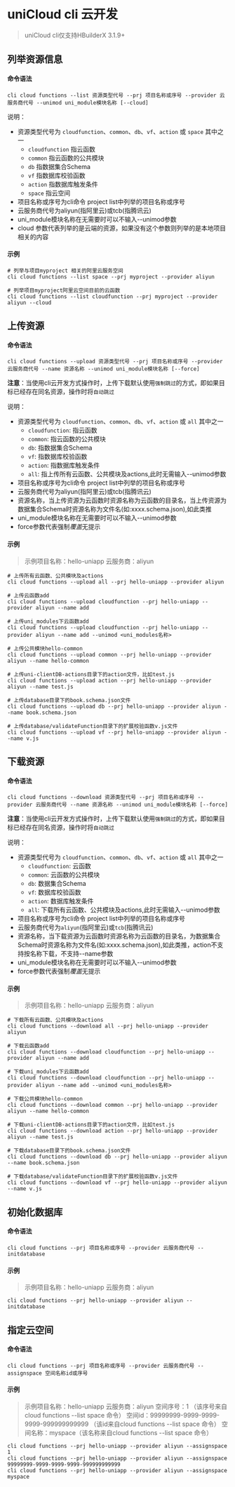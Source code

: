 # uniCloud cli 云开发

> uniCloud cli仅支持HBuilderX 3.1.9+

## 列举资源信息

#### 命令语法

```shell
cli cloud functions --list 资源类型代号 --prj 项目名称或序号 --provider 云服务商代号 --unimod uni_module模块名称 [--cloud]
```

说明：

- 资源类型代号为 `cloudfunction`、`common`、`db`、`vf`、`action` 或 `space` 其中之一
	- `cloudfunction` 指云函数
	- `common` 指云函数的公共模块
	- `db` 指数据集合Schema
	- `vf` 指数据库校验函数
	- `action` 指数据库触发条件
	- `space` 指云空间
- 项目名称或序号为cli命令 project list中列举的项目名称或序号
- 云服务商代号为aliyun(指阿里云)或tcb(指腾讯云)
- uni_module模块名称在无需要时可以不输入--unimod参数
- cloud 参数代表列举的是云端的资源，如果没有这个参数则列举的是本地项目相关的内容

#### 示例

```shell
# 列举与项目myproject 相关的阿里云服务空间
cli cloud functions --list space --prj myproject --provider aliyun

# 列举项目myproject阿里云空间目前的云函数
cli cloud functions --list cloudfunction --prj myproject --provider aliyun --cloud 
```

## 上传资源

#### 命令语法

```shell
cli cloud functions --upload 资源类型代号 --prj 项目名称或序号 --provider 云服务商代号 --name 资源名称 --unimod uni_module模块名称 [--force]
```

**注意**：当使用cli云开发方式操作时，上传下载默认使用`强制跳过`的方式，即如果目标已经存在同名资源，操作时将`自动跳过`

说明：

- 资源类型代号为 `cloudfunction`、`common`、`db`、`vf`、`action` 或 `all` 其中之一
	- `cloudfunction`: 指云函数
	- `common`: 指云函数的公共模块
	- `db`: 指数据集合Schema
	- `vf`: 指数据库校验函数
	- `action`:  指数据库触发条件
	- `all`: 指上传所有云函数、公共模块及actions,此时无需输入--unimod参数
- 项目名称或序号为cli命令 project list中列举的项目名称或序号
- 云服务商代号为aliyun(指阿里云)或tcb(指腾讯云)
- 资源名称，当上传资源为云函数时资源名称为云函数的目录名，当上传资源为数据集合Schema时资源名称为文件名(如:xxxx.schema.json),如此类推 
- uni_module模块名称在无需要时可以不输入--unimod参数
- force参数代表强制*覆盖*无提示

#### 示例

> 示例项目名称：hello-uniapp 云服务商：aliyun

```shell
# 上传所有云函数、公共模块及actions
cli cloud functions --upload all --prj hello-uniapp --provider aliyun

# 上传云函数add
cli cloud functions --upload cloudfunction --prj hello-uniapp --provider aliyun --name add

# 上传uni_modules下云函数add 
cli cloud functions --upload cloudfunction --prj hello-uniapp --provider aliyun --name add --unimod <uni_modules名称>

# 上传公共模块hello-common
cli cloud functions --upload common --prj hello-uniapp --provider aliyun --name hello-common

# 上传uni-clientDB-actions目录下的action文件，比如test.js
cli cloud functions --upload action --prj hello-uniapp --provider aliyun --name test.js

# 上传database目录下的book.schema.json文件
cli cloud functions --upload db --prj hello-uniapp --provider aliyun --name book.schema.json

# 上传database/validateFunction目录下的扩展校验函数v.js文件
cli cloud functions --upload vf --prj hello-uniapp --provider aliyun --name v.js
```

## 下载资源

#### 命令语法

```shell
cli cloud functions --download 资源类型代号 --prj 项目名称或序号 --provider 云服务商代号 --name 资源名称 --unimod uni_module模块名称 [--force]
```

**注意**：当使用cli云开发方式操作时，上传下载默认使用`强制跳过`的方式，即如果目标已经存在同名资源，操作时将`自动跳过`

说明：

- 资源类型代号为 `cloudfunction`、`common`、`db`、`vf`、`action` 或 `all` 其中之一
	- `cloudfunction`: 云函数
	- `common`: 云函数的公共模块
	- `db`: 数据集合Schema
	- `vf`: 数据库校验函数
	- `action`: 数据库触发条件
	- `all`: 下载所有云函数、公共模块及actions,此时无需输入--unimod参数
- 项目名称或序号为cli命令 project list中列举的项目名称或序号
- 云服务商代号为`aliyun`(指阿里云)或`tcb`(指腾讯云)
- 资源名称，当下载资源为云函数时资源名称为云函数的目录名，为数据集合Schema时资源名称为文件名(如:xxxx.schema.json),如此类推，action不支持按名称下载，不支持--name参数
- uni_module模块名称在无需要时可以不输入--unimod参数
- force参数代表强制*覆盖*无提示

#### 示例 

> 示例项目名称：hello-uniapp 云服务商：aliyun

```shell
# 下载所有云函数、公共模块及actions
cli cloud functions --download all --prj hello-uniapp --provider aliyun

# 下载云函数add
cli cloud functions --download cloudfunction --prj hello-uniapp --provider aliyun --name add

# 下载uni_modules下云函数add 
cli cloud functions --download cloudfunction --prj hello-uniapp --provider aliyun --name add --unimod <uni_modules名称>

# 下载公共模块hello-common
cli cloud functions --download common --prj hello-uniapp --provider aliyun --name hello-common

# 下载uni-clientDB-actions目录下的action文件，比如test.js
cli cloud functions --download action --prj hello-uniapp --provider aliyun --name test.js

# 下载database目录下的book.schema.json文件
cli cloud functions --download db --prj hello-uniapp --provider aliyun --name book.schema.json

# 下载database/validateFunction目录下的扩展校验函数v.js文件
cli cloud functions --download vf --prj hello-uniapp --provider aliyun --name v.js
```

## 初始化数据库

#### 命令语法

```shell
cli cloud functions --prj 项目名称或序号 --provider 云服务商代号 --initdatabase
```

#### 示例

> 示例项目名称：hello-uniapp 云服务商：aliyun

```shell
cli cloud functions --prj hello-uniapp --provider aliyun --initdatabase
```

## 指定云空间

#### 命令语法

```shell
cli cloud functions --prj 项目名称或序号 --provider 云服务商代号 --assignspace 空间名称id或序号
```
#### 示例

> 示例项目名称：hello-uniapp 云服务商：aliyun 空间序号：1 （该序号来自cloud functions --list space 命令）
> 空间id：99999999-9999-9999-9999-999999999999 （该id来自cloud functions --list space 命令）
> 空间名称：myspace（该名称来自cloud functions --list space 命令）

```shell
cli cloud functions --prj hello-uniapp --provider aliyun --assignspace 1
cli cloud functions --prj hello-uniapp --provider aliyun --assignspace 99999999-9999-9999-9999-999999999999
cli cloud functions --prj hello-uniapp --provider aliyun --assignspace myspace
```